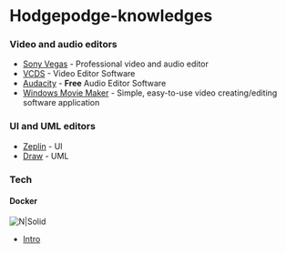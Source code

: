 # Hodgepodge-knowledges

### Video and audio editors

- [Sony Vegas](https://sony-vegas.en.softonic.com) - Professional video and audio editor
- [VCDS](http://www.videosoftdev.com/free-video-editor) - Video Editor Software
- [Audacity](http://www.audacityteam.org) - **Free** Audio Editor Software
- [Windows Movie Maker](https://www.windows-movie-maker.org) - Simple, easy-to-use video creating/editing software application

### UI and UML editors

- [Zeplin](https://zeplin.io) - UI
- [Draw](https://www.draw.io/) - UML

### Tech
#### Docker
![N|Solid](https://www.docker.com/sites/default/files/social/docker_facebook_share.png)
- [Intro](https://habrahabr.ru/post/309556)

